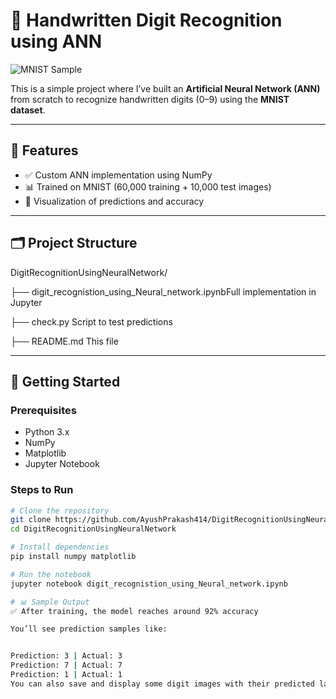 # 🧠 Handwritten Digit Recognition using ANN

![MNIST Sample](https://upload.wikimedia.org/wikipedia/commons/2/27/MnistExamples.png)

This is a simple project where I’ve built an **Artificial Neural Network (ANN)** from scratch to recognize handwritten digits (0–9) using the **MNIST dataset**.

---

## 📌 Features

- ✅ Custom ANN implementation using NumPy
- 📊 Trained on MNIST (60,000 training + 10,000 test images)
- 🧪 Visualization of predictions and accuracy

---

## 🗂️ Project Structure
DigitRecognitionUsingNeuralNetwork/

├── digit_recognistion_using_Neural_network.ipynbFull implementation in Jupyter

├── check.py Script to test predictions

├── README.md  This file


---

## 🚀 Getting Started

### Prerequisites

- Python 3.x  
- NumPy  
- Matplotlib  
- Jupyter Notebook

### Steps to Run

```bash
# Clone the repository
git clone https://github.com/AyushPrakash414/DigitRecognitionUsingNeuralNetwork.git
cd DigitRecognitionUsingNeuralNetwork

# Install dependencies
pip install numpy matplotlib

# Run the notebook
jupyter notebook digit_recognistion_using_Neural_network.ipynb

# 📊 Sample Output
✅ After training, the model reaches around 92% accuracy

You’ll see prediction samples like:


Prediction: 3 | Actual: 3
Prediction: 7 | Actual: 7
Prediction: 1 | Actual: 1
You can also save and display some digit images with their predicted labels.

